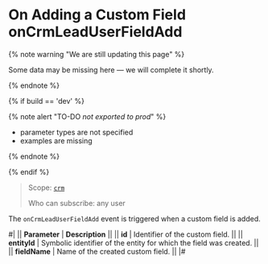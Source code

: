 # On Adding a Custom Field onCrmLeadUserFieldAdd

{% note warning "We are still updating this page" %}

Some data may be missing here — we will complete it shortly.

{% endnote %}

{% if build == 'dev' %}

{% note alert "TO-DO _not exported to prod_" %}

- parameter types are not specified
- examples are missing

{% endnote %}

{% endif %}

> Scope: [`crm`](../../../scopes/permissions.md)
>
> Who can subscribe: any user

The `onCrmLeadUserFieldAdd` event is triggered when a custom field is added.

#|
|| **Parameter** | **Description** ||
|| **id** | Identifier of the custom field. ||
|| **entityId** | Symbolic identifier of the entity for which the field was created. ||
|| **fieldName** | Name of the created custom field. ||
|#